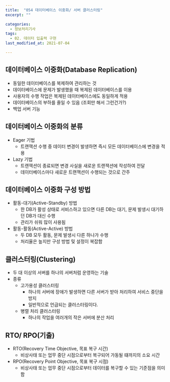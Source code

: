 ```yaml
---
title:  "054 데이터베이스 이중화/ 서버 클러스터링"
excerpt: ""

categories:
  - 정보처리기사
tags:
  - 02. 데이터 입출력 구현
last_modified_at: 2021-07-04

---
```




## 데이터베이스 이중화(Database Replication)

+ 동일한 데이터베이스를 복제하여 관리하는 것
+ 데이터베이스에 문제가 발생했을 때 복제된 데이터베이스를 이용
+ 사용자의 수행 작업은 복제된 데이터베이스에도 동일하게 적용
+ 데이터베이스의 부하를 줄일 수 있음 (조회만 해서 그런건가?)
+ 백업 서버 기능





## 데이터베이스 이중화의 분류

+ Eager 기법
  + 트랜잭션 수행 중 데이터 변경이 발생하면 즉시 모든 데이터베이스에 변경을 적용
+ Lazy 기법
  + 트랜잭션이 종료되면 변경 사실을 새로운 트랜잭션에 작성하여 전달
  + 데이터베이스마다 새로운 트랜잭션이 수행되는 것으로 간주





## 데이터베이스 이중화 구성 방법

+ 활동-대기(Active-Standby) 방법
  + 한 DB가 활성 상태로 서비스하고 있으면 다른 DB는 대기, 문제 발생시 대기하던 DB가 대신 수행
  + 관리가 쉬워 많이 사용됨
+ 활동-활동(Active-Active) 방법
  + 두 DB 모두 활동, 문제 발생시 다른 하나가 수행
  + 처리율은 높지만 구성 방법 및 설정이 복잡함







## 클러스터링(Clustering)

+ 두 대 이상의 서버를 하나의 서버처럼 운영하는 기술
+ 종류
  + 고가용성 클러스터링
    + 하나의 서버에 장애가 발생하면 다른 서버가 받아 처리하여 서비스 중단을 방지
    + 일반적으로 언급되는 클러스터링이다.
  + 병렬 처리 클러스터링
    + 하나의 작업을 여러개의 작은 서버에 분산 처리



## RTO/ RPO(기출)

+ RTO(Recovery Time Objective, 목표 복구 시간)
  + 비상사태 또는 업무 중단 시점으로부터 복구되어 가동될 떄까지의 소요 시간
+ RPO(Recovery Point Objective, 목표 복구 시점)
  + 비상사태 또는 업무 중단 시점으로부터 데이터를 복구할 수 있는 기준점을 의미함
